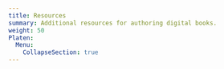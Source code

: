 ```yaml
---
title: Resources
summary: Additional resources for authoring digital books.
weight: 50
Platen:
  Menu:
    CollapseSection: true
---
```

